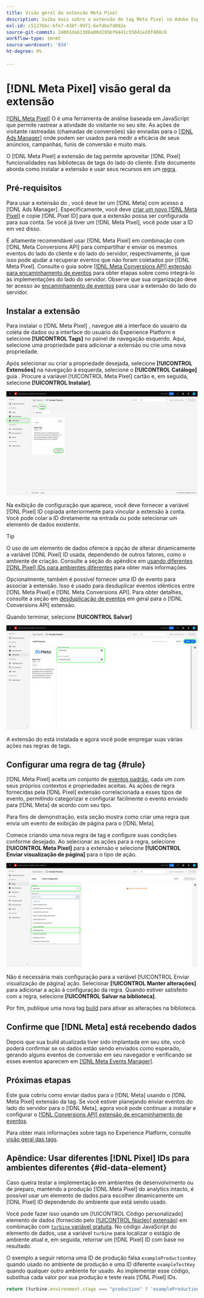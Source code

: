 ```yaml
---
title: Visão geral da extensão Meta Pixel
description: Saiba mais sobre a extensão de tag Meta Pixel no Adobe Experience Platform.
exl-id: c5127bbc-6fe7-438f-99f1-6efdbe7d092e
source-git-commit: 24001da61306a00d295bf9441c55041e20f488c0
workflow-type: tm+mt
source-wordcount: '834'
ht-degree: 0%

---
```


# [!DNL Meta Pixel] visão geral da extensão

[[!DNL Meta Pixel]](https://developers.facebook.com/docs/meta-pixel/) O é uma ferramenta de análise baseada em JavaScript que permite rastrear a atividade do visitante no seu site. As ações de visitante rastreadas (chamadas de conversões) são enviadas para o [[!DNL Ads Manager]](https://www.facebook.com/business/tools/ads-manager) onde podem ser usados para medir a eficácia de seus anúncios, campanhas, funis de conversão e muito mais.

O [!DNL Meta Pixel] a extensão de tag permite aproveitar [!DNL Pixel] funcionalidades nas bibliotecas de tags do lado do cliente. Este documento aborda como instalar a extensão e usar seus recursos em um [regra](../../../ui/managing-resources/rules.md).

## Pré-requisitos

Para usar a extensão do , você deve ter um [!DNL Meta] com acesso a [!DNL Ads Manager]. Especificamente, você deve [criar um novo [!DNL Meta Pixel]](https://www.facebook.com/business/help/952192354843755) e copie [!DNL Pixel ID] para que a extensão possa ser configurada para sua conta. Se você já tiver um [!DNL Meta Pixel], você pode usar a ID em vez disso.

É altamente recomendável usar [!DNL Meta Pixel] em combinação com [!DNL Meta Conversions API] para compartilhar e enviar os mesmos eventos do lado do cliente e do lado do servidor, respectivamente, já que isso pode ajudar a recuperar eventos que não foram coletados por [!DNL Meta Pixel]. Consulte o guia sobre [[!DNL Meta Conversions API] extensão para encaminhamento de eventos](../../client/meta/overview.md) para obter etapas sobre como integrá-lo às implementações do lado do servidor. Observe que sua organização deve ter acesso ao [encaminhamento de eventos](../../../ui/event-forwarding/overview.md) para usar a extensão do lado do servidor.

## Instalar a extensão

Para instalar o [!DNL Meta Pixel] , navegue até a interface do usuário da coleta de dados ou a interface do usuário do Experience Platform e selecione **[!UICONTROL Tags]** no painel de navegação esquerdo. Aqui, selecione uma propriedade para adicionar a extensão ou crie uma nova propriedade.

Após selecionar ou criar a propriedade desejada, selecione **[!UICONTROL Extensões]** na navegação à esquerda, selecione o **[!UICONTROL Catálogo]** guia . Procure a variável [!UICONTROL Meta Pixel] cartão e, em seguida, selecione **[!UICONTROL Instalar]**.

![O [!UICONTROL Instalar] botão que está sendo selecionado para o [!UICONTROL Meta Pixel] na interface do usuário da Coleta de dados.](../../../images/extensions/client/meta/install.png)

Na exibição de configuração que aparece, você deve fornecer a variável [!DNL Pixel] ID copiada anteriormente para vincular a extensão à conta. Você pode colar a ID diretamente na entrada ou pode selecionar um elemento de dados existente.

>[!TIP]
>
>O uso de um elemento de dados oferece a opção de alterar dinamicamente a variável [!DNL Pixel] ID usada, dependendo de outros fatores, como o ambiente de criação. Consulte a seção do apêndice em [usando diferentes [!DNL Pixel] IDs para ambientes diferentes](#id-data-element) para obter mais informações.

Opcionalmente, também é possível fornecer uma ID de evento para associar à extensão. Isso é usado para desduplicar eventos idênticos entre [!DNL Meta Pixel] e [!DNL Meta Conversions API]. Para obter detalhes, consulte a seção em [desduplicação de eventos](../../server/meta/overview.md#event-deduplication) em geral para o [!DNL Conversions API] extensão.

Quando terminar, selecione **[!UICONTROL Salvar]**

![O [!DNL Pixel] ID fornecida como um elemento de dados na exibição de configuração da extensão.](../../../images/extensions/client/meta/configure.png)

A extensão do está instalada e agora você pode empregar suas várias ações nas regras de tags.

## Configurar uma regra de tag {#rule}

[!DNL Meta Pixel] aceita um conjunto de [eventos padrão](https://www.facebook.com/business/help/402791146561655), cada um com seus próprios contextos e propriedades aceitas. As ações de regra fornecidas pela [!DNL Pixel] extensão correlacionada a esses tipos de evento, permitindo categorizar e configurar facilmente o evento enviado para [!DNL Meta] de acordo com seu tipo.

Para fins de demonstração, esta seção mostra como criar uma regra que envia um evento de exibição de página para o [!DNL Meta].

Comece criando uma nova regra de tag e configure suas condições conforme desejado. Ao selecionar as ações para a regra, selecione **[!UICONTROL Meta Pixel]** para a extensão e selecione **[!UICONTROL Enviar visualização de página]** para o tipo de ação.

![O [!UICONTROL Enviar visualização de página] tipo de ação sendo selecionado para uma regra na interface do usuário da Coleta de dados.](../../../images/extensions/client/meta/select-action.png)

Não é necessária mais configuração para a variável [!UICONTROL Enviar visualização de página] ação. Selecionar **[!UICONTROL Manter alterações]** para adicionar a ação à configuração da regra. Quando estiver satisfeito com a regra, selecione **[!UICONTROL Salvar na biblioteca]**.

Por fim, publique uma nova tag [build](../../../ui/publishing/builds.md) para ativar as alterações na biblioteca.

## Confirme que [!DNL Meta] está recebendo dados

Depois que sua build atualizada tiver sido implantada em seu site, você poderá confirmar se os dados estão sendo enviados como esperado, gerando alguns eventos de conversão em seu navegador e verificando se esses eventos aparecem em [[!DNL Meta Events Manager]](https://www.facebook.com/business/help/898185560232180).

## Próximas etapas

Este guia cobriu como enviar dados para o [!DNL Meta] usando o [!DNL Meta Pixel] extensão da tag. Se você estiver planejando enviar eventos do lado do servidor para o [!DNL Meta], agora você pode continuar a instalar e configurar o [[!DNL Conversions API] extensão de encaminhamento de eventos](../../server/meta/overview.md).

Para obter mais informações sobre tags no Experience Platform, consulte [visão geral das tags](../../../home.md).

## Apêndice: Usar diferentes [!DNL Pixel] IDs para ambientes diferentes {#id-data-element}

Caso queira testar a implementação em ambientes de desenvolvimento ou de preparo, mantendo a produção [!DNL Meta Pixel] do analytics intacto, é possível usar um elemento de dados para escolher dinamicamente um [!DNL Pixel] ID dependendo do ambiente que está sendo usado.

Você pode fazer isso usando um [!UICONTROL Código personalizado] elemento de dados (fornecido pelo [[!UICONTROL Núcleo] extensão](../core/overview.md)) em combinação com [`turbine` variável gratuita](../../../extension-dev/turbine.md). No código JavaScript do elemento de dados, use a variável `turbine` para localizar o estágio de ambiente atual e, em seguida, retornar um [!DNL Pixel] ID com base no resultado.

O exemplo a seguir retorna uma ID de produção falsa `exampleProductionKey` quando usado no ambiente de produção e uma ID diferente `exampleTestKey` quando qualquer outro ambiente for usado. Ao implementar esse código, substitua cada valor por sua produção e teste reais [!DNL Pixel] IDs.

```js
return (turbine.environment.stage === "production" ? 'exampleProductionKey' : 'exampleTestKey');
```
